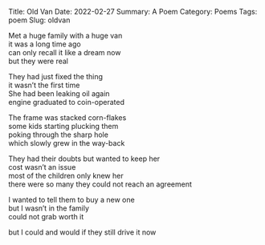 Title: Old Van
Date: 2022-02-27
Summary: A Poem
Category: Poems
Tags: poem
Slug: oldvan

Met a huge family with a huge van  
it was a long time ago  
can only recall it like a dream now  
but they were real  
  
They had just fixed the thing  
it wasn’t the first time  
She had been leaking oil again  
engine graduated to coin-operated  
  
The frame was stacked corn-flakes  
some kids starting plucking them  
poking through the sharp hole  
which slowly grew in the way-back  
  
They had their doubts but wanted to keep her  
cost wasn’t an issue  
most of the children only knew her  
there were so many they could not reach an agreement  
  
I wanted to tell them to buy a new one  
but I wasn’t in the family  
could not grab worth it  
  
  
  
  
but I could and would if they still drive it now
